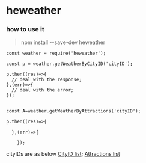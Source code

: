 # heweather

### how to use it

> npm install --save-dev heweather

```
const weather = require('heweather');

const p = weather.getWeatherByCityID('cityID');

p.then((res)=>{
  // deal with the response;
},(err)=>{
  // deal with the error;
});


const A=weather.getWeatherByAttractions('cityID');

p.then((res)=>{

  },(err)=>{

    });
```


cityIDs are as below
[CityID list](http://www.heweather.com/documents/cn-city-list);
[Attractions list](http://www.heweather.com/documents/cn-attractions-list)
